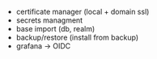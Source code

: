 - certificate manager (local + domain ssl)
- secrets managment
- base import (db, realm)
- backup/restore (install from backup)
- grafana -> OIDC

